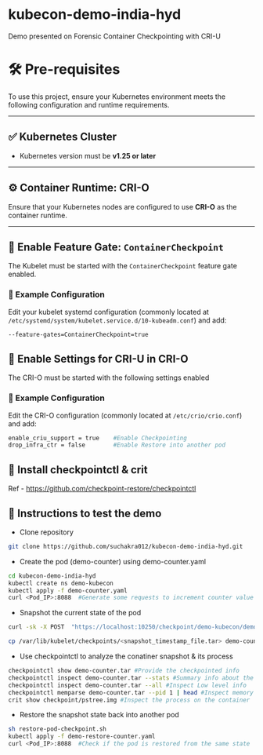 # kubecon-demo-india-hyd
Demo presented on Forensic Container Checkpointing with CRI-U

# 🛠️ Pre-requisites

To use this project, ensure your Kubernetes environment meets the following configuration and runtime requirements.

---

## ✅ Kubernetes Cluster

- Kubernetes version must be **v1.25 or later**

---

## ⚙️ Container Runtime: CRI-O

Ensure that your Kubernetes nodes are configured to use **CRI-O** as the container runtime.

---

## 🚩 Enable Feature Gate: `ContainerCheckpoint`

The Kubelet must be started with the `ContainerCheckpoint` feature gate enabled.

### 🔧 Example Configuration

Edit your kubelet systemd configuration (commonly located at `/etc/systemd/system/kubelet.service.d/10-kubeadm.conf`) and add:

```bash
--feature-gates=ContainerCheckpoint=true
```

## 🚩 Enable Settings for CRI-U in CRI-O

The CRI-O must be started with the following settings enabled

### 🔧 Example Configuration

Edit the CRI-O configuration (commonly located at `/etc/crio/crio.conf`) and add:

```bash
enable_criu_support = true    #Enable Checkpointing
drop_infra_ctr = false        #Enable Restore into another pod
```

## 🚩 Install checkpointctl & crit
Ref - https://github.com/checkpoint-restore/checkpointctl

## 📝 Instructions to test the demo

* Clone repository <br/>
```bash
git clone https://github.com/suchakra012/kubecon-demo-india-hyd.git
```

* Create the pod (demo-counter) using demo-counter.yaml
```bash
cd kubecon-demo-india-hyd
kubectl create ns demo-kubecon
kubectl apply -f demo-counter.yaml
curl <Pod_IP>:8088  #Generate some requests to increment counter value
```

* Snapshot the current state of the pod
```bash
curl -sk -X POST  "https://localhost:10250/checkpoint/demo-kubecon/demo-counter/demo-counter" --key /etc/kubernetes/pki/apiserver-kubelet-client.key --cacert /etc/kubernetes/pki/ca.crt --cert /etc/kubernetes/pki/apiserver-kubelet-client.crt
```
```bash
cp /var/lib/kubelet/checkpoints/<snapshot_timestamp_file.tar> demo-counter.tar
```


* Use checkpointctl to analyze the conatiner snapshot & its process
```bash
checkpointctl show demo-counter.tar #Provide the checkpointed info
checkpointctl inspect demo-counter.tar --stats #Summary info about the checkpoint
checkpointctl inspect demo-counter.tar --all #Inspect Low level info
checkpointctl memparse demo-counter.tar --pid 1 | head #Inspect memory pages for first PID 1
crit show checkpoint/pstree.img #Inspect the process on the container
```

* Restore the snapshot state back into another pod
```bash
sh restore-pod-checkpoint.sh
kubectl apply -f demo-restore-counter.yaml
curl <Pod_IP>:8088  #Check if the pod is restored from the same state
``` 

  
 
